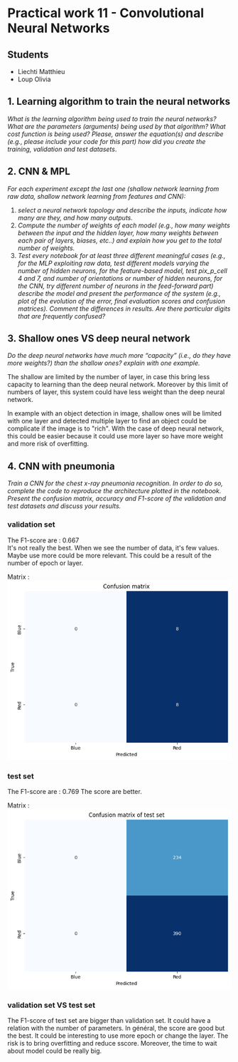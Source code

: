 # Practical work 11 -  Convolutional Neural Networks 
## Students
- Liechti Matthieu
- Loup Olivia

## 1. Learning algorithm to train the neural networks
*What is the learning algorithm being used to train the neural networks?
What are the parameters (arguments) being used by that algorithm?
What cost function is being used?
Please, answer the equation(s) and describe (e.g., please include your code for
this part) how did you create the training, validation and test datasets*.
## 2. CNN & MPL
*For each experiment except the last one (shallow network learning from raw data,
shallow network learning from features and CNN):*
   1. *select a neural network topology and describe the inputs, indicate how many
are they, and how many outputs.*
   2. *Compute the number of weights of each model (e.g., how many weights
between the input and the hidden layer, how many weights between each
pair of layers, biases, etc..) and explain how you get to the total number of
weights.*
   3. *Test every notebook for at least three different meaningful cases (e.g., for the
MLP exploiting raw data, test different models varying the number of hidden
neurons, for the feature-based model, test pix_p_cell 4 and 7, and number of
orientations or number of hidden neurons, for the CNN, try different number
of neurons in the feed-forward part) describe the model and present the
performance of the system (e.g., plot of the evolution of the error, final
evaluation scores and confusion matrices). Comment the differences in
results. Are there particular digits that are frequently confused?*
## 3. Shallow ones VS deep neural network
*Do the deep neural networks have much more “capacity” (i.e., do they have more
weights?) than the shallow ones? explain with one example.*

The shallow are limited by the number of layer, in case this bring less capacity 
to learning than the deep neural network. Moreover by this limit of numbers of 
layer, this system could have less weight than the deep neural network.

In example with an object detection in image, shallow ones will be limited with 
one layer
and detected multiple layer to find an object could be complicate if the image 
is to "rich". With the case of deep neural network, this could be easier because
it could use more layer so have more weight and more risk of overfitting.
## 4. CNN with pneumonia 
*Train a CNN for the chest x-ray pneumonia recognition. In order to do so, complete
the code to reproduce the architecture plotted in the notebook. Present the
confusion matrix, accuracy and F1-score of the validation and test datasets and
discuss your results.*
### validation set
The F1-score are : 0.667\
It's not really the best.
When we see the number of data, it's few values. Maybe use more could be more 
relevant.
This could be a result of the number of epoch or layer.

Matrix :
![imag](matrix_cnn_pneumonia.png)
### test set
The F1-score are : 0.769
The score are better.

Matrix :
![imag](matrix_cnn_pneumonia_test_set.png)

### validation set VS test set 
The F1-score of test set are bigger than validation set.
It could have a relation with the number of parameters.
In général, the score are good but the best.
It could be interesting to use more epoch or change the layer.
The risk is to bring overfitting and reduce sscore. Moreover,
the time to wait about model could be really big.